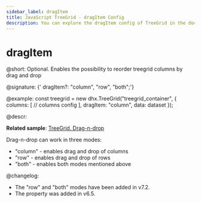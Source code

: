 ```yaml
---
sidebar_label: dragItem
title: JavaScript TreeGrid - dragItem Config 
description: You can explore the dragItem config of TreeGrid in the documentation of the DHTMLX JavaScript UI library. Browse developer guides and API reference, try out code examples and live demos, and download a free 30-day evaluation version of DHTMLX Suite 7.
---
```


# dragItem

@short: Optional. Enables the possibility to reorder treegrid columns by drag and drop

@signature: {' dragItem?: "column", "row", "both";'}

@example:
const treegrid = new dhx.TreeGrid("treegrid_container", {
    columns: [
        // columns config
    ],
    dragItem: "column",
    data: dataset
});

@descr:

**Related sample**: [TreeGrid. Drag-n-drop](https://snippet.dhtmlx.com/ax5vs4a8)

Drag-n-drop can work in three modes:

- "column" - enables drag and drop of columns
- "row" - enables drag and drop of rows
- "both" - enables both modes mentioned above

@changelog:

- The "row" and "both" modes have been added in v7.2.
- The property was added in v6.5.

[comment]: # (@related: treegrid/initialization.md#initialize-treegrid treegrid/configuration.md#drag-n-drop-inside-the-grid)

[comment]: # (@relatedapi: treegrid/api/treegrid_aftercolumndrag_event.md treegrid/api/treegrid_aftercolumndrop_event.md treegrid/api/treegrid_beforecolumndrag_event.md treegrid/api/treegrid_beforecolumndrop_event.md treegrid/api/treegrid_cancolumndrop_event.md treegrid/api/treegrid_cancelcolumndrop_event.md treegrid/api/treegrid_dragcolumnin_event.md treegrid/api/treegrid_dragcolumnout_event.md treegrid/api/treegrid_dragcolumnstart_event.md)
